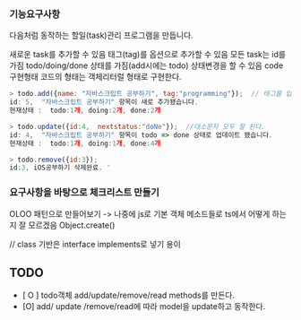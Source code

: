 ### 기능요구사항
다음처럼 동작하는 할일(task)관리 프로그램을 만듭니다.

새로운 task를 추가할 수 있음
태그(tag)를 옵션으로 추가할 수 있음
모든 task는 id를 가짐
todo/doing/done 상태를 가짐(add시에는 todo)
상태변경을 할 수 있음
code 구현형태
코드의 형태는 객체리터럴 형태로 구현한다.

```js
> todo.add({name: "자바스크립트 공부하기", tag:"programming"});  // 태그를 입력받는다.
id: 5,  "자바스크립트 공부하기" 항목이 새로 추가됐습니다. 
현재상태 :  todo:1개, doing:2개, done:2개

> todo.update({id:4,  nextstatus:"doNe"});  //대소문자 모두 잘 된다.
id: 4,  "자바스크립트 공부하기" 항목이 todo => done 상태로 업데이트 됐습니다.
현재상태 :  todo:1개, doing:1개, done:4개  

> todo.remove({id:3});
id:3, iOS공부하기 삭제완료. '
```

### 요구사항을 바탕으로 체크리스트 만들기 

OLOO 패턴으로 만들어보기 -> 나중에 js로 
기본 객체 메소드들로 ts에서 어떻게 하는지 잘 모르겠음 
Object.create()

// 
class 기반은 interface implements로 넣기 용이 


## TODO

- [ O ] todo객체 add/update/remove/read methods를 만든다.
- [O] add/ update /remove/read에 따라 model을 update하고 동작한다. 

